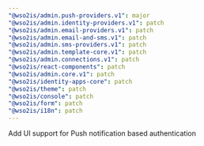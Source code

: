 ```yaml
---
"@wso2is/admin.push-providers.v1": major
"@wso2is/admin.identity-providers.v1": patch
"@wso2is/admin.email-providers.v1": patch
"@wso2is/admin.email-and-sms.v1": patch
"@wso2is/admin.sms-providers.v1": patch
"@wso2is/admin.template-core.v1": patch
"@wso2is/admin.connections.v1": patch
"@wso2is/react-components": patch
"@wso2is/admin.core.v1": patch
"@wso2is/identity-apps-core": patch
"@wso2is/theme": patch
"@wso2is/console": patch
"@wso2is/form": patch
"@wso2is/i18n": patch
---
```


Add UI support for Push notification based authentication
